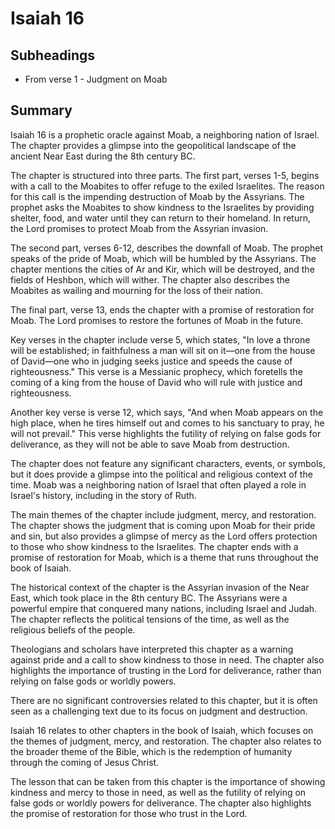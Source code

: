 # Isaiah 16

## Subheadings

* From verse 1 - Judgment on Moab

## Summary

Isaiah 16 is a prophetic oracle against Moab, a neighboring nation of Israel. The chapter provides a glimpse into the geopolitical landscape of the ancient Near East during the 8th century BC.

The chapter is structured into three parts. The first part, verses 1-5, begins with a call to the Moabites to offer refuge to the exiled Israelites. The reason for this call is the impending destruction of Moab by the Assyrians. The prophet asks the Moabites to show kindness to the Israelites by providing shelter, food, and water until they can return to their homeland. In return, the Lord promises to protect Moab from the Assyrian invasion.

The second part, verses 6-12, describes the downfall of Moab. The prophet speaks of the pride of Moab, which will be humbled by the Assyrians. The chapter mentions the cities of Ar and Kir, which will be destroyed, and the fields of Heshbon, which will wither. The chapter also describes the Moabites as wailing and mourning for the loss of their nation.

The final part, verse 13, ends the chapter with a promise of restoration for Moab. The Lord promises to restore the fortunes of Moab in the future.

Key verses in the chapter include verse 5, which states, "In love a throne will be established; in faithfulness a man will sit on it—one from the house of David—one who in judging seeks justice and speeds the cause of righteousness." This verse is a Messianic prophecy, which foretells the coming of a king from the house of David who will rule with justice and righteousness.

Another key verse is verse 12, which says, "And when Moab appears on the high place, when he tires himself out and comes to his sanctuary to pray, he will not prevail." This verse highlights the futility of relying on false gods for deliverance, as they will not be able to save Moab from destruction.

The chapter does not feature any significant characters, events, or symbols, but it does provide a glimpse into the political and religious context of the time. Moab was a neighboring nation of Israel that often played a role in Israel's history, including in the story of Ruth.

The main themes of the chapter include judgment, mercy, and restoration. The chapter shows the judgment that is coming upon Moab for their pride and sin, but also provides a glimpse of mercy as the Lord offers protection to those who show kindness to the Israelites. The chapter ends with a promise of restoration for Moab, which is a theme that runs throughout the book of Isaiah.

The historical context of the chapter is the Assyrian invasion of the Near East, which took place in the 8th century BC. The Assyrians were a powerful empire that conquered many nations, including Israel and Judah. The chapter reflects the political tensions of the time, as well as the religious beliefs of the people.

Theologians and scholars have interpreted this chapter as a warning against pride and a call to show kindness to those in need. The chapter also highlights the importance of trusting in the Lord for deliverance, rather than relying on false gods or worldly powers.

There are no significant controversies related to this chapter, but it is often seen as a challenging text due to its focus on judgment and destruction.

Isaiah 16 relates to other chapters in the book of Isaiah, which focuses on the themes of judgment, mercy, and restoration. The chapter also relates to the broader theme of the Bible, which is the redemption of humanity through the coming of Jesus Christ.

The lesson that can be taken from this chapter is the importance of showing kindness and mercy to those in need, as well as the futility of relying on false gods or worldly powers for deliverance. The chapter also highlights the promise of restoration for those who trust in the Lord.